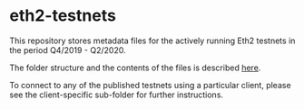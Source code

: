 # eth2-testnets

This repository stores metadata files for the actively running Eth2 testnets in the period Q4/2019 - Q2/2020.

The folder structure and the contents of the files is described [here](https://github.com/ethereum/eth2.0-pm/blob/f1faca34b712b21602437b7627192cb9ba64edff/interop/deposit_contract_testnets/README.md).

To connect to any of the published testnets using a particular client, please see the client-specific sub-folder for further instructions.

